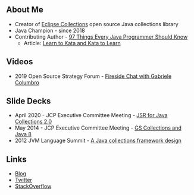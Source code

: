 ## About Me
* Creator of [Eclipse Collections](https://github.com/eclipse/eclipse-collections) open source Java collections library
* Java Champion - since 2018
* Contributing Author - [97 Things Every Java Programmer Should Know](https://www.oreilly.com/library/view/97-things-every/9781491952689/)
  * Article: [Learn to Kata and Kata to Learn](https://medium.com/97-things/learn-to-kata-and-kata-to-learn-73c98a69e44c?source=friends_link&sk=db77a42b37789576e285cd2e530be53c)

## Videos
* 2019 Open Source Strategy Forum - [Fireside Chat with Gabriele Columbro](https://www.youtube.com/watch?v=-jGpWnO-uI0)

## Slide Decks
* April 2020 - JCP Executive Committee Meeting - [JSR for Java Collections 2.0](http://wiki.jvmlangsummit.com/images/c/c2/Raab_Collections_Design.pdf)
* May 2014 - JCP Executive Committee Meeting - [GS Collections and Java 8](https://jcp.org/aboutJava/communityprocess/ec-public/materials/2014-05-1314/GS_Collections_May2014.pdf)
* 2012 JVM Language Summit - [A Java collections framework design](http://wiki.jvmlangsummit.com/images/c/c2/Raab_Collections_Design.pdf)

## Links
* [Blog](https://donraab.medium.com/)
* [Twitter](https://twitter.com/TheDonRaab)
* [StackOverflow](https://stackoverflow.com/users/1570415/donald-raab)

